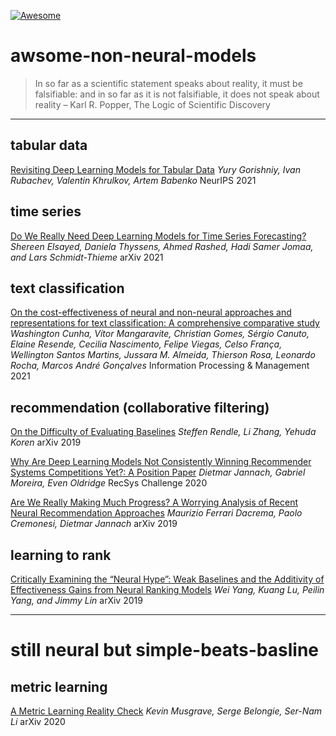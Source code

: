 [![Awesome](https://awesome.re/badge-flat2.svg)](https://awesome.re)

# awsome-non-neural-models

> In so far as a scientific statement speaks about reality, it must be falsifiable: and in so far as it is not falsifiable, it does not speak about reality – Karl R. Popper, The Logic of Scientific Discovery

---

## tabular data

[Revisiting Deep Learning Models for Tabular Data](https://openreview.net/pdf?id=i_Q1yrOegLY)
*Yury Gorishniy, Ivan Rubachev, Valentin Khrulkov, Artem Babenko*
NeurIPS 2021

## time series

[Do We Really Need Deep Learning Models for Time Series Forecasting?](https://arxiv.org/pdf/2101.02118.pdf)
*Shereen Elsayed, Daniela Thyssens, Ahmed Rashed, Hadi Samer Jomaa, and Lars Schmidt-Thieme*
arXiv 2021

## text classification

[On the cost-effectiveness of neural and non-neural approaches and representations for text classification: A comprehensive comparative study](https://www.sciencedirect.com/science/article/abs/pii/S0306457320309705)
*Washington Cunha, Vítor Mangaravite, Christian Gomes, Sérgio Canuto, Elaine Resende, Cecilia Nascimento, Felipe Viegas, Celso França, Wellington Santos Martins, Jussara M. Almeida, Thierson Rosa, Leonardo Rocha, Marcos André Gonçalves*
Information Processing & Management 2021

## recommendation (collaborative filtering)

[On the Difficulty of Evaluating Baselines](https://arxiv.org/pdf/1905.01395v1.pdf)
*Steffen Rendle, Li Zhang, Yehuda Koren*
arXiv 2019

[Why Are Deep Learning Models Not Consistently Winning Recommender Systems Competitions Yet?: A Position Paper](https://www.researchgate.net/profile/Dietmar-Jannach/publication/345464903_Why_Are_Deep_Learning_Models_Not_Consistently_Winning_Recommender_Systems_Competitions_Yet_A_Position_Paper/links/608598ea8ea909241e261562/Why-Are-Deep-Learning-Models-Not-Consistently-Winning-Recommender-Systems-Competitions-Yet-A-Position-Paper.pdf)
*Dietmar Jannach, Gabriel Moreira, Even Oldridge*
RecSys Challenge 2020

[Are We Really Making Much Progress? A Worrying Analysis of Recent Neural Recommendation Approaches](https://arxiv.org/pdf/1907.06902.pdf)
*Maurizio Ferrari Dacrema, Paolo Cremonesi, Dietmar Jannach*
arXiv 2019

## learning to rank

[Critically Examining the “Neural Hype”: Weak Baselines and the Additivity of Effectiveness Gains from Neural Ranking Models](https://arxiv.org/pdf/1904.09171.pdf)
*Wei Yang, Kuang Lu, Peilin Yang, and Jimmy Lin*
arXiv 2019

---

# still neural but simple-beats-basline

## metric learning

[A Metric Learning Reality Check](https://arxiv.org/pdf/2003.08505.pdf)
*Kevin Musgrave, Serge Belongie, Ser-Nam Li*
arXiv 2020
